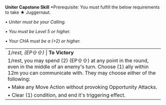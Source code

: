 **Uniter Capstone Skill**
*Prerequisite: You must fulfill the below requirements to take ★ Juggernaut.

*• Uniter must be your Calling.*

*• You must be Level 5 or higher.*

*• Your CHA must be a (+2) or higher.*

|                                                                                                                                                                                                  |
| ------------------------------------------------------------------------------------------------------------------------------------------------------------------------------------------------ |
| *1/rest, (EP⇧⇧)* \| **To Victory**                                                                                                                                                               |
| 1/rest, you may spend (2) (EP⇧⇧) at any point in the round, even in the middle of an enemy's turn. Choose (1) ally within 12m you can communicate with. They may choose either of the following: |
| • Make any Move Action without provoking Opportunity Attacks.                                                                                                                                    |
| • Clear (1) condition, and end it's triggering effect.                                                                                                                                           |
